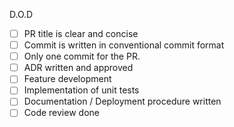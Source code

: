 D.O.D

- [ ] PR title is clear and concise
- [ ] Commit is written in conventional commit format
- [ ] Only one commit for the PR.
- [ ] ADR written and approved
- [ ] Feature development
- [ ] Implementation of unit tests
- [ ] Documentation / Deployment procedure written
- [ ] Code review done
